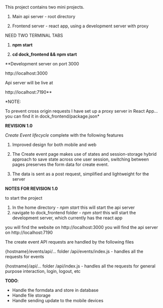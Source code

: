 
This project contains two mini projects.

  

1) Main api server - root directory

2) Frontend server - react app, using a development server with proxy

  

NEED TWO TERMINAL TABS

1) **npm start**

2) **cd dock_frontend && npm start**

  

**Development server on port 3000

http://localhost:3000

Api server will be live at

http://localhost:7190**

  

*NOTE:

To prevent cross origin requests I have set up a proxy server in React App... you can find it in dock_frontend/package.json*

  

**REVISION 1.0**

*Create Event lifecycle* complete with the following features

1) Improved design for both mobile and web

2) The Create event page makes use of states and session-storage hybrid approach to save state across one user session, switching between pages preserves the form data for create event.

3) The data is sent as a post request, simplified and lightweight for the server

**NOTES FOR REVISION 1.0**

to start the project 
1) In the home directory - *npm start*
this will start the api server
2) navigate to dock_frontend folder - *npm start*
this will start the development server, which currently has the react app

you will find the website on http://localhost:3000
you will find the api server on http://localhost:7190

The create event API requests are handled by the following files 

{hostname}/events/api/...
folder /api/events/index.js - handles all the requests for events

{hostname}/api/...
folder /api/index.js - handles all the requests for general purpose interaction, login, logout, etc

**TODO**: 
 - Handle the formdata and store in database
 - Handle file storage
 - Handle sending update to the mobile devices
